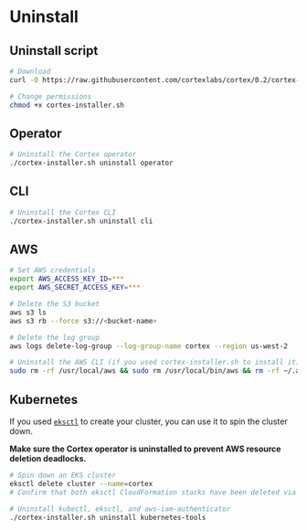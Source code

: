 # Uninstall

## Uninstall script

<!-- CORTEX_VERSION_MINOR -->

```bash
# Download
curl -O https://raw.githubusercontent.com/cortexlabs/cortex/0.2/cortex-installer.sh

# Change permissions
chmod +x cortex-installer.sh
```

## Operator

```bash
# Uninstall the Cortex operator
./cortex-installer.sh uninstall operator
```

## CLI

```bash
# Uninstall the Cortex CLI
./cortex-installer.sh uninstall cli
```

## AWS

```bash
# Set AWS credentials
export AWS_ACCESS_KEY_ID=***
export AWS_SECRET_ACCESS_KEY=***

# Delete the S3 bucket
aws s3 ls
aws s3 rb --force s3://<bucket-name>

# Delete the log group
aws logs delete-log-group --log-group-name cortex --region us-west-2

# Uninstall the AWS CLI (if you used cortex-installer.sh to install it)
sudo rm -rf /usr/local/aws && sudo rm /usr/local/bin/aws && rm -rf ~/.aws
```

## Kubernetes

If you used [`eksctl`](https://eksctl.io) to create your cluster, you can use it to spin the cluster down.

**Make sure the Cortex operator is uninstalled to prevent AWS resource deletion deadlocks.**

```bash
# Spin down an EKS cluster
eksctl delete cluster --name=cortex
# Confirm that both eksctl CloudFormation stacks have been deleted via the AWS console

# Uninstall kubectl, eksctl, and aws-iam-authenticator
./cortex-installer.sh uninstall kubernetes-tools
```
